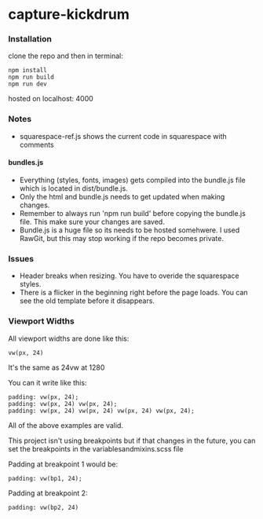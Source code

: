 # capture-kickdrum

### Installation
clone the repo and then in terminal:
```
npm install
npm run build
npm run dev
```
hosted on localhost: 4000

### Notes
* squarespace-ref.js shows the current code in squarespace with comments

#### bundles.js
* Everything (styles, fonts, images) gets compiled into the bundle.js file which is located in dist/bundle.js. 
* Only the html and bundle.js needs to get updated when making changes.
* Remember to always run 'npm run build' before copying the bundle.js file. This make sure your changes are saved.
* Bundle.js is a huge file so its needs to be hosted somehwere. I used RawGit, but this may stop working if the repo becomes private.

### Issues
* Header breaks when resizing. You have to overide the squarespace styles.
* There is a flicker in the beginning right before the page loads. You can see the old template before it disappears.

### Viewport Widths
All viewport widths are done like this:
```
vw(px, 24)
```
It's the same as 24vw at 1280

You can it write like this:
```
padding: vw(px, 24);
padding: vw(px, 24) vw(px, 24);
padding: vw(px, 24) vw(px, 24) vw(px, 24) vw(px, 24);
```
All of the above examples are valid.

This project isn't using breakpoints but if that changes in the future, you can set the breakpoints in the variablesandmixins.scss file

Padding at breakpoint 1 would be:
```
padding: vw(bp1, 24);
```
Padding at breakpoint 2:
```
padding: vw(bp2, 24)
```

